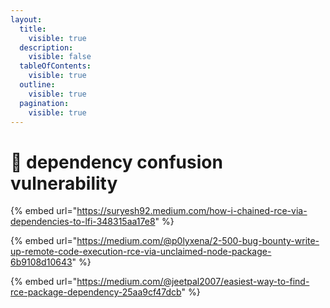 ```yaml
---
layout:
  title:
    visible: true
  description:
    visible: false
  tableOfContents:
    visible: true
  outline:
    visible: true
  pagination:
    visible: true
---
```


# 🚟 dependency confusion vulnerability

{% embed url="https://suryesh92.medium.com/how-i-chained-rce-via-dependencies-to-lfi-348315aa17e8" %}

{% embed url="https://medium.com/@p0lyxena/2-500-bug-bounty-write-up-remote-code-execution-rce-via-unclaimed-node-package-6b9108d10643" %}

{% embed url="https://medium.com/@jeetpal2007/easiest-way-to-find-rce-package-dependency-25aa9cf47dcb" %}
